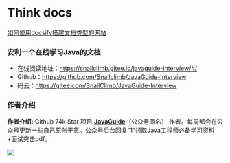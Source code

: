 # Think docs

[如何使用docsify搭建文档类型的网站](./docs/how-to-use-docsify.md)

### 安利一个在线学习Java的文档

- 在线阅读地址：https://snailclimb.gitee.io/javaguide-interview/#/
- Github：https://github.com/Snailclimb/JavaGuide-Interview
- 码云：https://gitee.com/SnailClimb/JavaGuide-Interview

### 作者介绍

**作者介绍:**  Github 74k Star 项目  **[JavaGuide](https://github.com/Snailclimb/JavaGuide)**（公众号同名） 作者。每周都会在公众号更新一些自己原创干货。公众号后台回复“1”领取Java工程师必备学习资料+面试突击pdf。

![](https://imgkr.cn-bj.ufileos.com/66f3a716-b3cc-469b-9b61-8be00244305c.png)